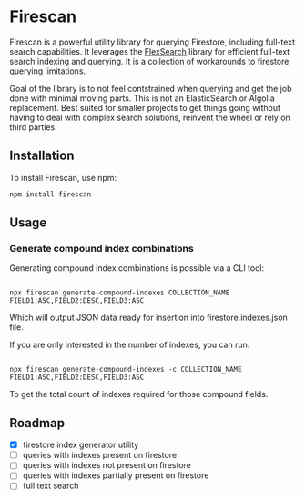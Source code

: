 # Firescan

Firescan is a powerful utility library for querying Firestore, including full-text search capabilities. It leverages the [FlexSearch](https://github.com/nextapps-de/flexsearch) library for efficient full-text search indexing and querying. It is a collection of workarounds to firestore querying limitations.

Goal of the library is to not feel contstrained when querying and get the job done with minimal moving parts. This is not an ElasticSearch or Algolia replacement. Best suited for smaller projects to get things going without having to deal with complex search solutions, reinvent the wheel or rely on third parties.

## Installation

To install Firescan, use npm:

```sh
npm install firescan
```

## Usage

### Generate compound index combinations

Generating compound index combinations is possible via a CLI tool:

```

npx firescan generate-compound-indexes COLLECTION_NAME FIELD1:ASC,FIELD2:DESC,FIELD3:ASC

```

Which will output JSON data ready for insertion into firestore.indexes.json file.

If you are only interested in the number of indexes, you can run:

```

npx firescan generate-compound-indexes -c COLLECTION_NAME FIELD1:ASC,FIELD2:DESC,FIELD3:ASC

```

To get the total count of indexes required for those compound fields.

## Roadmap

- [x] firestore index generator utility
- [ ] queries with indexes present on firestore
- [ ] queries with indexes not present on firestore
- [ ] queries with indexes partially present on firestore
- [ ] full text search